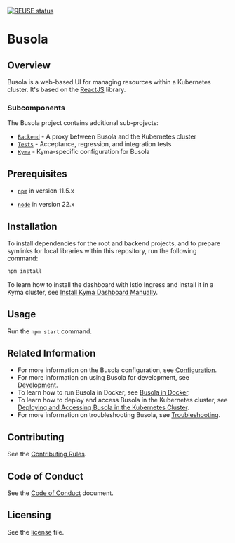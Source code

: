 [![REUSE status](https://api.reuse.software/badge/github.com/kyma-project/busola)](https://api.reuse.software/info/github.com/kyma-project/busola)

# Busola

## Overview

Busola is a web-based UI for managing resources within a Kubernetes cluster. It's based on the [ReactJS](https://reactjs.org/) library.

### Subcomponents

The Busola project contains additional sub-projects:

- [`Backend`](./backend) - A proxy between Busola and the Kubernetes cluster
- [`Tests`](./tests) - Acceptance, regression, and integration tests
- [`Kyma`](./kyma) - Kyma-specific configuration for Busola

## Prerequisites

<!-- markdown-link-check-disable -->

- [`npm`](https://www.npmjs.com/) in version 11.5.x

<!-- markdown-link-check-enable -->

- [`node`](https://nodejs.org/en/) in version 22.x

## Installation

To install dependencies for the root and backend projects, and to prepare symlinks for local libraries within this repository, run the following command:

```bash
npm install
```

To learn how to install the dashboard with Istio Ingress and install it in a Kyma cluster, see [Install Kyma Dashboard Manually](docs/install-kyma-dashboard-manually.md).

## Usage

Run the `npm start` command.

## Related Information

- For more information on the Busola configuration, see [Configuration](docs/operator/configuration.md).
- For more information on using Busola for development, see [Development](docs/contributor/development.md).
- To learn how to run Busola in Docker, see [Busola in Docker](docs/contributor/busola-docker.md).
- To learn how to deploy and access Busola in the Kubernetes cluster, see [Deploying and Accessing Busola in the Kubernetes Cluster](docs/contributor/deploy-access-kubernetes.md).
- For more information on troubleshooting Busola, see [Troubleshooting](docs/operator/troubleshooting.md).

## Contributing

See the [Contributing Rules](CONTRIBUTING.md).

## Code of Conduct

See the [Code of Conduct](CODE_OF_CONDUCT.md) document.

## Licensing

See the [license](./LICENSE) file.
